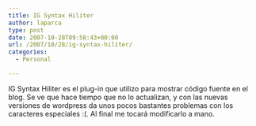 ```yaml
---
title: IG Syntax Hiliter
author: laparca
type: post
date: 2007-10-28T09:58:43+00:00
url: /2007/10/28/ig-syntax-hiliter/
categories:
  - Personal

---
```

IG Syntax Hiliter es el plug-in que utilizo para mostrar código fuente en el blog. Se ve que hace tiempo que no lo actualizan, y con las nuevas versiones de wordpress da unos pocos bastantes problemas con los caracteres especiales :(. Al final me tocará modificarlo a mano.